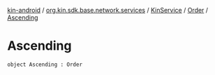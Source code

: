 [kin-android](../../../index.md) / [org.kin.sdk.base.network.services](../../index.md) / [KinService](../index.md) / [Order](index.md) / [Ascending](./-ascending.md)

# Ascending

`object Ascending : Order`